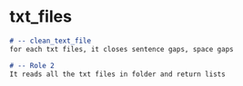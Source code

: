 # txt_files
```markdown
# -- clean_text_file
for each txt files, it closes sentence gaps, space gaps

# -- Role 2
It reads all the txt files in folder and return lists 
```
